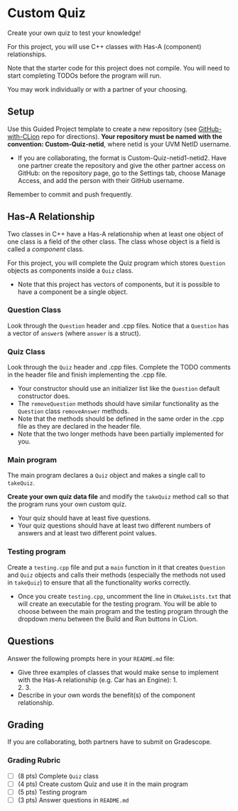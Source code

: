 # Custom Quiz

Create your own quiz to test your knowledge!

For this project, you will use C++ classes with Has-A (component) relationships.

Note that the starter code for this project does not compile. You will need to start completing TODOs before the program will run.

You may work individually or with a partner of your choosing.

## Setup
Use this Guided Project template to create a new repository (see [GitHub-with-CLion](https://github.com/uvmcs2300s2024/GitHub-with-CLion) repo for directions).
**Your repository must be named with the convention: Custom-Quiz-netid**, where netid is your UVM NetID username.
* If you are collaborating, the format is Custom-Quiz-netid1-netid2. Have one partner create the repository and give the other partner access on GitHub: on the repository page, go to the Settings tab, choose Manage Access, and add the person with their GitHub username.

Remember to commit and push frequently.

## Has-A Relationship
Two classes in C++ have a Has-A relationship when at least one object of one class is a field of the other class.
The class whose object is a field is called a *component* class.

For this project, you will complete the Quiz program which stores `Question` objects as components inside a `Quiz` class.
* Note that this project has vectors of components, but it is possible to have a component be a single object.

### Question Class
Look through the `Question` header and .cpp files. Notice that a `Question` has a vector of `answer`s (where `answer` is a struct).

### Quiz Class
Look through the `Quiz` header and .cpp files. Complete the TODO comments in the header file and finish implementing the .cpp file.
* Your constructor should use an initializer list like the `Question` default constructor does.
* The `removeQuestion` methods should have similar functionality as the `Question` class `removeAnswer` methods.
* Note that the methods should be defined in the same order in the .cpp file as they are declared in the header file.
* Note that the two longer methods have been partially implemented for you.

### Main program
The main program declares a `Quiz` object and makes a single call to `takeQuiz`.

**Create your own quiz data file** and modify the `takeQuiz` method call so that the program runs your own custom quiz.
* Your quiz should have at least five questions.
* Your quiz questions should have at least two different numbers of answers and at least two different point values.

### Testing program
Create a `testing.cpp` file and put a `main` function in it that creates `Question` and `Quiz` objects and calls their methods (especially the methods not used in `takeQuiz`) to ensure that all the functionality works correctly.
* Once you create `testing.cpp`, uncomment the line in `CMakeLists.txt` that will create an executable for the testing program. You will be able to choose between the main program and the testing program through the dropdown menu between the Build and Run buttons in CLion.

## Questions
Answer the following prompts here in your `README.md` file:
* Give three examples of classes that would make sense to implement with the Has-A relationship (e.g. Car has an Engine):
  1.  
  2. 
  3. 
* Describe in your own words the benefit(s) of the component relationship.


## Grading

If you are collaborating, both partners have to submit on Gradescope.

### Grading Rubric
- [ ] (8 pts) Complete `Quiz` class
- [ ] (4 pts) Create custom Quiz and use it in the main program
- [ ] (5 pts) Testing program
- [ ] (3 pts) Answer questions in `README.md`